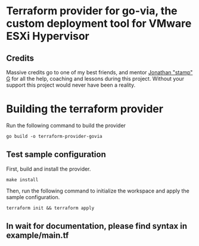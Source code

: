 Terraform provider for go-via, the custom deployment tool for VMware ESXi Hypervisor
=========================================

Credits
-------

Massive credits go to one of my best friends, and mentor [Jonathan "stamp" G](https://www.github.com/stamp) for all the help, coaching and lessons during this project. Without your support this project would never have been a reality.


# Building the terraform provider

Run the following command to build the provider

```shell
go build -o terraform-provider-govia
```

## Test sample configuration

First, build and install the provider.

```shell
make install
```

Then, run the following command to initialize the workspace and apply the sample configuration.

```shell
terraform init && terraform apply
```

## In wait for documentation, please find syntax in example/main.tf
